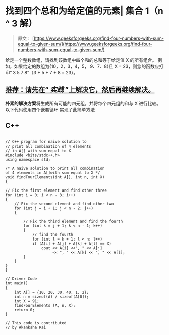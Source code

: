 # 找到四个总和为给定值的元素| 集合 1（n ^ 3 解）

> 原文： [https://www.geeksforgeeks.org/find-four-numbers-with-sum-equal-to-given-sum/](https://www.geeksforgeeks.org/find-four-numbers-with-sum-equal-to-given-sum/)

给定一个整数数组，请找到该数组中四个和的总和等于给定值 X 的所有组合。
例如，如果给定的数组为{10，2，3，4，5， 9、7、8}且 X = 23，则您的函数应打印“ 3 5 7 8”（3 + 5 + 7 + 8 = 23）。

## [推荐：请先在“ ***实践*** ”上解决它，然后再继续解决。](https://practice.geeksforgeeks.org/problems/four-elements/0)

**朴素的解决方案**将生成所有可能的四元组，并将每个四元组的和与 X 进行比较。以下代码使用四个嵌套循环
实现了此简单方法

## C++ 

```

// C++ program for naive solution to 
// print all combination of 4 elements 
// in A[] with sum equal to X  
#include <bits/stdc++.h> 
using namespace std; 

/* A naive solution to print all combination  
of 4 elements in A[]with sum equal to X */
void findFourElements(int A[], int n, int X) 
{ 

// Fix the first element and find other three 
for (int i = 0; i < n - 3; i++) 
{ 
    // Fix the second element and find other two 
    for (int j = i + 1; j < n - 2; j++) 
    { 

        // Fix the third element and find the fourth 
        for (int k = j + 1; k < n - 1; k++) 
        { 
            // find the fourth 
            for (int l = k + 1; l < n; l++) 
            if (A[i] + A[j] + A[k] + A[l] == X) 
                cout << A[i] <<", " << A[j]  
                     << ", " << A[k] << ", " << A[l]; 
        }  
    } 
} 
} 

// Driver Code 
int main() 
{ 
    int A[] = {10, 20, 30, 40, 1, 2}; 
    int n = sizeof(A) / sizeof(A[0]); 
    int X = 91; 
    findFourElements (A, n, X); 
    return 0; 
} 

// This code is contributed 
// by Akanksha Rai 

```